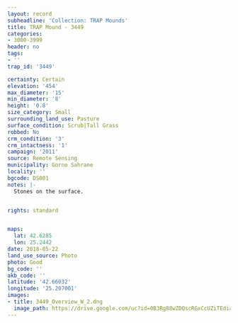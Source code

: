 ```yaml
---
layout: record
subheadline: 'Collection: TRAP Mounds'
title: TRAP Mound - 3449
categories:
- 3000-3999
header: no
tags:
- ''
trap_id: '3449'

certainty: Certain
elevation: '454'
max_diameter: '15'
min_diameter: '8'
height: '0.8'
size_category: Small
surrounding_land_use: Pasture
surface_condition: Scrub|Tall Grass
robbed: No
crm_condition: '3'
crm_intactness: '1'
campaign: '2011'
source: Remote Sensing
municipality: Gorno Sahrane
locality: ''
bgcode: DS001
notes: |-
  Stones on the surface.


rights: standard


maps:
  lat: 42.6285
  lon: 25.2442
date: 2018-05-22
land_use_source: Photo
photo: Good
bg_code: ''
akb_code: ''
latitude: '42.66032'
longitude: '25.207001'
images:
- title: 3449_Overview_W_2.dng
  image_path: https://drive.google.com/uc?id=0B3Rg88wZDQscRGxCcUZiTEdiaG8
---
```

